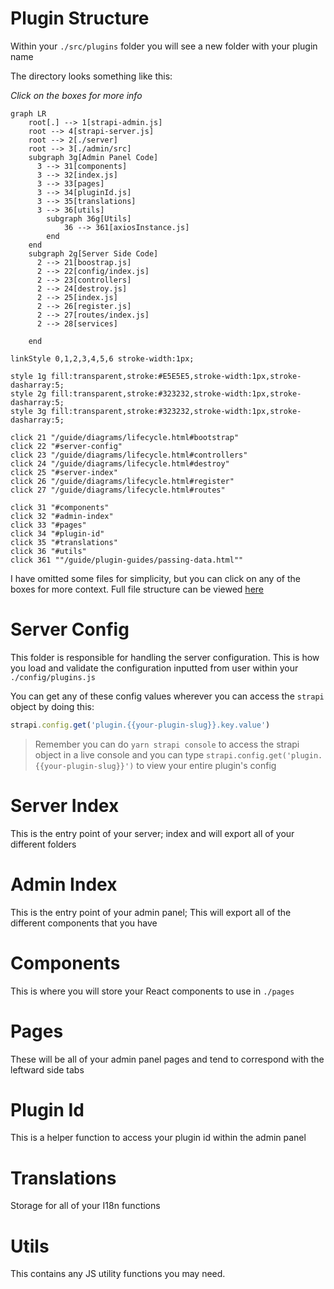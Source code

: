 # Plugin Structure

Within your `./src/plugins` folder you will see a new folder with your plugin name

The directory looks something like this:

_Click on the boxes for more info_
```mermaid
graph LR
    root[.] --> 1[strapi-admin.js]
    root --> 4[strapi-server.js]
    root --> 2[./server]
    root --> 3[./admin/src]
    subgraph 3g[Admin Panel Code]
      3 --> 31[components]
      3 --> 32[index.js]
      3 --> 33[pages]
      3 --> 34[pluginId.js]
      3 --> 35[translations]
      3 --> 36[utils]
        subgraph 36g[Utils]
            36 --> 361[axiosInstance.js] 
        end
    end
    subgraph 2g[Server Side Code]
      2 --> 21[boostrap.js]
      2 --> 22[config/index.js]
      2 --> 23[controllers]
      2 --> 24[destroy.js]
      2 --> 25[index.js]
      2 --> 26[register.js]
      2 --> 27[routes/index.js]
      2 --> 28[services]
    
    end

linkStyle 0,1,2,3,4,5,6 stroke-width:1px;

style 1g fill:transparent,stroke:#E5E5E5,stroke-width:1px,stroke-dasharray:5;
style 2g fill:transparent,stroke:#323232,stroke-width:1px,stroke-dasharray:5;
style 3g fill:transparent,stroke:#323232,stroke-width:1px,stroke-dasharray:5;

click 21 "/guide/diagrams/lifecycle.html#bootstrap"
click 22 "#server-config"
click 23 "/guide/diagrams/lifecycle.html#controllers"
click 24 "/guide/diagrams/lifecycle.html#destroy"
click 25 "#server-index"
click 26 "/guide/diagrams/lifecycle.html#register"
click 27 "/guide/diagrams/lifecycle.html#routes"

click 31 "#components"
click 32 "#admin-index"
click 33 "#pages"
click 34 "#plugin-id"
click 35 "#translations"
click 36 "#utils"
click 361 ""/guide/plugin-guides/passing-data.html""
```

I have omitted some files for simplicity, but you can click on any of the boxes for more context. Full file structure can be viewed [here](https://strapi.io/blog/how-to-create-a-strapi-v4-plugin-file-structure-2-6)

# Server Config

This folder is responsible for handling the server configuration. This is how you load and validate the configuration inputted from user within your `./config/plugins.js`

You can get any of these config values wherever you can access the `strapi` object by doing this:
```js
strapi.config.get('plugin.{{your-plugin-slug}}.key.value')
```

> Remember you can do `yarn strapi console` to access the strapi object in a live console and you can type `strapi.config.get('plugin.{{your-plugin-slug}}')` to view your entire plugin's config

# Server Index

This is the entry point of your server; index and will export all of your different folders

# Admin Index

This is the entry point of your admin panel; This will export all of the different components that you have

# Components

This is where you will store your React components to use in `./pages`

# Pages

These will be all of your admin panel pages and tend to correspond with the leftward side tabs

# Plugin Id

This is a helper function to access your plugin id within the admin panel

# Translations

Storage for all of your I18n functions

# Utils

This contains any JS utility functions you may need.
